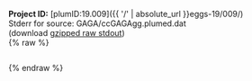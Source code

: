 **Project ID:** [plumID:19.009]({{ '/' | absolute_url }}eggs-19/009/)  
Stderr for source:  GAGA/ccGAGAgg.plumed.dat   
(download [gzipped raw stdout](ccGAGAgg.plumed.dat.plumed_master.stdout.txt.gz))  
{% raw %}
<pre>
</pre>
{% endraw %}
